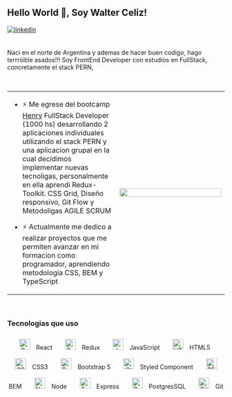 ## Hello World 👋, Soy Walter Celiz!  
  
<a href="https://linkedin.com/in/walter-celiz" target="_blank">
<img src=https://img.shields.io/badge/linkedin-%231E77B5.svg?&style=for-the-badge&logo=linkedin&logoColor=white alt=linkedin style="margin-bottom: 5px;" />
</a>  
  
<br/> 
<br/>  


Naci en el norte de Argentina y ademas de hacer buen codigo, hago terrriiible asados!!! 
Soy FrontEnd Developer con estudios en FullStack, concretamente el stack PERN,   
  

<br/>  

<table><tr><td valign="top" width="50%">

- ⚡ Me egrese del bootcamp [Henry](https://www.soyhenry.com/) FullStack Developer (1000 hs) desarrollando 2 aplicaciones  individuales utilizando el stack PERN y una aplicacion grupal en la cual decidimos implementar nuevas tecnoligas, personalmente en ella aprendi Redux-Toolkit. CSS Grid, Diseño responsivo, Git Flow y Metodoligas AGILE SCRUM   
  

- ⚡ Actualmente me dedico a realizar proyectos que me permiten avanzar en mi formacion como programador, aprendiendo metodologia CSS, BEM y TypeScript  


</td><td valign="center" width="50%">

<div align="center">
<img src="https://rishavanand.github.io/static/images/greetings.gif" align="center" style="width: 100%" />
</div>  


</td></tr></table>  

<br/>  



### Tecnologias que uso  
<div align="center">  
  <p align="center">
            <a href="https://reactjs.org/" target="_blank"><img style="margin: 10px"
                    src="https://profilinator.rishav.dev/skills-assets/react-original-wordmark.svg" alt="React"
                    height="25" /></a>
            React &nbsp;&nbsp;&nbsp;
            <a href="https://redux.js.org/" target="_blank"><img style="margin: 10px"
                    src="https://profilinator.rishav.dev/skills-assets/redux-original.svg" alt="Redux"
                    height="25" /></a>
            Redux &nbsp;&nbsp;&nbsp;
            <a href="https://www.javascript.com/" target="_blank"><img style="margin: 10px"
                    src="https://profilinator.rishav.dev/skills-assets/javascript-original.svg" alt="JavaScript"
                    height="25" /></a>
            JavaScript &nbsp;&nbsp;&nbsp;
            <a href="https://en.wikipedia.org/wiki/HTML5" target="_blank"><img style="margin: 10px"
                    src="https://profilinator.rishav.dev/skills-assets/html5-original-wordmark.svg" alt="HTML5"
                    height="25" /></a>
            HTML5 &nbsp;&nbsp;&nbsp;
            <a href="https://www.w3schools.com/css/" target="_blank"><img style="margin: 10px"
                    src="https://profilinator.rishav.dev/skills-assets/css3-original-wordmark.svg" alt="CSS3"
                    height="25" /></a>
            CSS3 &nbsp;&nbsp;&nbsp;
            <a href="https://getbootstrap.com/doc/" target="_blank"><img style="margin: 10px"
                    src="https://profilinator.rishav.dev/skills-assets/bootstrap-plain.svg" alt="Bootstrap"
                    height="25" /></a>
            Bootstrap 5 &nbsp;&nbsp;&nbsp;
            <a href="https://styled-components.com/" target="_blank"><img style="margin: 10px"
                    src="https://profilinator.rishav.dev/skills-assets/styled-components.png" alt="Styled Components"
                    height="25" /></a>
            Styled Component &nbsp;&nbsp;&nbsp;
            <a href="http://getbem.com/" target="_blank"><img style="margin: 10px"
                    src="https://profilinator.rishav.dev/skills-assets/bem.svg" alt="BEM" height="25" /></a>
            BEM &nbsp;&nbsp;&nbsp;
            <a href="https://nodejs.org/" target="_blank"><img style="margin: 10px"
                    src="https://profilinator.rishav.dev/skills-assets/nodejs-original-wordmark.svg" alt="Node.js"
                    height="25" /></a>
            Node &nbsp;&nbsp;&nbsp;
            <a href="https://expressjs.com/" target="_blank"><img style="margin: 10px"
                    src="https://profilinator.rishav.dev/skills-assets/express-original-wordmark.svg" alt="Express.js"
                    height="25" /></a>
            Express &nbsp;&nbsp;&nbsp;
            <a href="https://www.postgresql.org/" target="_blank"><img style="margin: 10px"
                    src="https://profilinator.rishav.dev/skills-assets/postgresql-original-wordmark.svg"
                    alt="PostgreSQL" height="25" /></a>
            PostgresSQL &nbsp;&nbsp;&nbsp;
            <a href="https://github.com/" target="_blank"><img style="margin: 10px"
                    src="https://profilinator.rishav.dev/skills-assets/git-scm-icon.svg" alt="Git" height="25" /></a>
            Git &nbsp;&nbsp;&nbsp;
        </p>
</div>  

<br/>  


